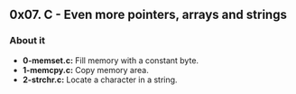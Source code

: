## 0x07. C - Even more pointers, arrays and strings

### About it

- **0-memset.c:** Fill memory with a constant byte.
- **1-memcpy.c:** Copy memory area.
- **2-strchr.c:** Locate a character in a string.